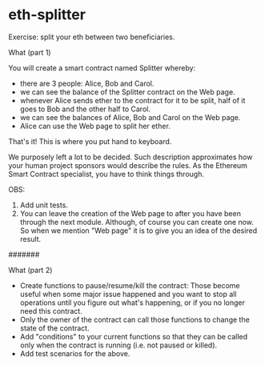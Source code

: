 # eth-splitter
Exercise: split your eth between two beneficiaries.

What (part 1)

You will create a smart contract named Splitter whereby:

- there are 3 people: Alice, Bob and Carol.
- we can see the balance of the Splitter contract on the Web page.
- whenever Alice sends ether to the contract for it to be split, half of it goes to Bob and the other half to Carol.
- we can see the balances of Alice, Bob and Carol on the Web page.
- Alice can use the Web page to split her ether.

That's it! This is where you put hand to keyboard.

We purposely left a lot to be decided. Such description approximates how your human project sponsors would describe the rules. As the Ethereum Smart Contract specialist, you have to think things through.

OBS:
1) Add unit tests.
2) You can leave the creation of the Web page to after you have been through the next module. Although, of course you can create one now. So when we mention "Web page" it is to give you an idea of the desired result.

#######

What (part 2)

- Create functions to pause/resume/kill the contract: Those become useful when some major issue happened and you want to stop all operations until you figure out what's happening, or if you no longer need this contract.
- Only the owner of the contract can call those functions to change the state of the contract.
- Add "conditions" to your current functions so that they can be called only when the contract is running (i.e. not paused or killed).
- Add test scenarios for the above.

######